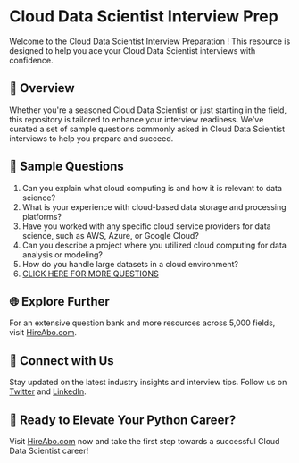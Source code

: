 # Cloud Data Scientist Interview Prep

Welcome to the Cloud Data Scientist Interview Preparation ! This resource is designed to help you ace your Cloud Data Scientist interviews with confidence.

## 🚀 Overview

Whether you're a seasoned Cloud Data Scientist or just starting in the field, this repository is tailored to enhance your interview readiness. We've curated a set of sample questions commonly asked in Cloud Data Scientist interviews to help you prepare and succeed.

## 📝 Sample Questions

1. Can you explain what cloud computing is and how it is relevant to data science?
2. What is your experience with cloud-based data storage and processing platforms?
3. Have you worked with any specific cloud service providers for data science, such as AWS, Azure, or Google Cloud?
4. Can you describe a project where you utilized cloud computing for data analysis or modeling?
5. How do you handle large datasets in a cloud environment?
6. [CLICK HERE FOR MORE QUESTIONS](https://hireabo.com/job/0_4_41/Cloud%20Data%20Scientist)

## 🌐 Explore Further

For an extensive question bank and more resources across 5,000 fields, visit [HireAbo.com](https://www.hireabo.com).

## 📱 Connect with Us

Stay updated on the latest industry insights and interview tips. Follow us on [Twitter](https://twitter.com/hireabo) and [LinkedIn](https://www.linkedin.com/in/hire-abo-3609972a8/).

## 🚀 Ready to Elevate Your Python Career?

Visit [HireAbo.com](https://www.hireabo.com) now and take the first step towards a successful Cloud Data Scientist career!